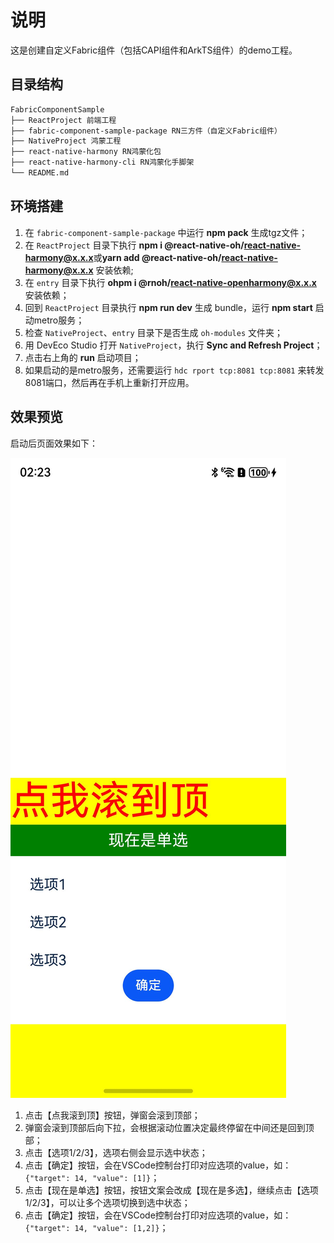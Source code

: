 # 说明
这是创建自定义Fabric组件（包括CAPI组件和ArkTS组件）的demo工程。


## 目录结构

```md
FabricComponentSample
├── ReactProject 前端工程
├── fabric-component-sample-package RN三方件（自定义Fabric组件）
├── NativeProject 鸿蒙工程
├── react-native-harmony RN鸿蒙化包
├── react-native-harmony-cli RN鸿蒙化手脚架
└── README.md
```


## 环境搭建
1. 在 `fabric-component-sample-package` 中运行 **npm pack** 生成tgz文件；
2. 在 `ReactProject` 目录下执行 **npm i @react-native-oh/react-native-harmony@x.x.x**或**yarn add @react-native-oh/react-native-harmony@x.x.x** 安装依赖;
3. 在 `entry` 目录下执行 **ohpm i @rnoh/react-native-openharmony@x.x.x** 安装依赖；
4. 回到 `ReactProject` 目录执行 **npm run dev** 生成 bundle，运行 **npm start** 启动metro服务；
5. 检查 `NativeProject`、`entry` 目录下是否生成 `oh-modules` 文件夹；
6. 用 DevEco Studio 打开 `NativeProject`，执行 **Sync and Refresh Project**；
7. 点击右上角的 **run** 启动项目；
8. 如果启动的是metro服务，还需要运行 `hdc rport tcp:8081 tcp:8081` 来转发8081端口，然后再在手机上重新打开应用。

## 效果预览
启动后页面效果如下：

![FabricComponentSample运行界面](./screenshots/Screenshot.jpeg)

1. 点击【点我滚到顶】按钮，弹窗会滚到顶部；
1. 弹窗会滚到顶部后向下拉，会根据滚动位置决定最终停留在中间还是回到顶部；
1. 点击【选项1/2/3】，选项右侧会显示选中状态；
1. 点击【确定】按钮，会在VSCode控制台打印对应选项的value，如：`{"target": 14, "value": [1]}`；
1. 点击【现在是单选】按钮，按钮文案会改成【现在是多选】，继续点击【选项1/2/3】，可以让多个选项切换到选中状态；
1. 点击【确定】按钮，会在VSCode控制台打印对应选项的value，如：`{"target": 14, "value": [1,2]}`；